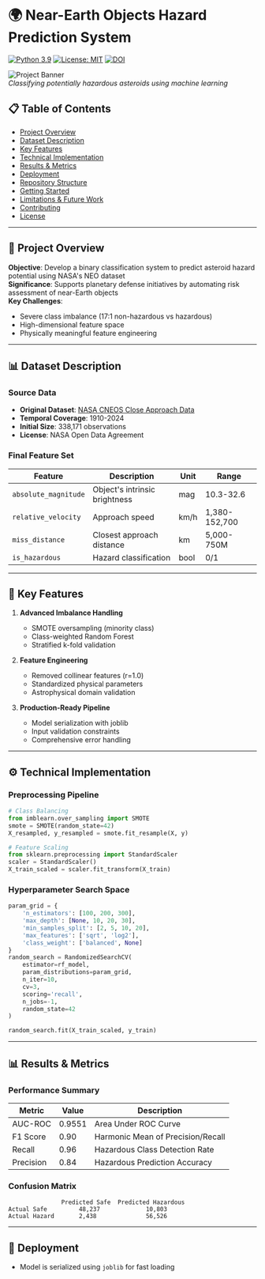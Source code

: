 # 🌍 Near-Earth Objects Hazard Prediction System

[![Python 3.9](https://img.shields.io/badge/python-3.9-blue.svg)](https://www.python.org/downloads/)
[![License: MIT](https://img.shields.io/badge/License-MIT-yellow.svg)](https://opensource.org/licenses/MIT)
[![DOI](https://zenodo.org/badge/DOI/10.5281/zenodo.XXXXXXX.svg)](https://doi.org/10.5281/zenodo.XXXXXXX)

![Project Banner](https://defence-industry-space.ec.europa.eu/sites/default/files/styles/oe_theme_full_width_banner_4_1/public/2023-08/NEO_HEADER%201602x530.png.webp?itok=rbmsPd05)  
*Classifying potentially hazardous asteroids using machine learning*

## 📋 Table of Contents
- [Project Overview](#-project-overview)
- [Dataset Description](#-dataset-description)
- [Key Features](#-key-features)
- [Technical Implementation](#-technical-implementation)
- [Results & Metrics](#-results--metrics)
- [Deployment](#-deployment)
- [Repository Structure](#-repository-structure)
- [Getting Started](#-getting-started)
- [Limitations & Future Work](#-limitations--future-work)
- [Contributing](#-contributing)
- [License](#-license)

---

## 🚀 Project Overview

**Objective**: Develop a binary classification system to predict asteroid hazard potential using NASA's NEO dataset  
**Significance**: Supports planetary defense initiatives by automating risk assessment of near-Earth objects  
**Key Challenges**:
- Severe class imbalance (17:1 non-hazardous vs hazardous)
- High-dimensional feature space
- Physically meaningful feature engineering

---

## 📊 Dataset Description

### Source Data
- **Original Dataset**: [NASA CNEOS Close Approach Data](https://cneos.jpl.nasa.gov/ca/)
- **Temporal Coverage**: 1910-2024
- **Initial Size**: 338,171 observations
- **License**: NASA Open Data Agreement

### Final Feature Set
| Feature | Description | Unit | Range |
|---------|-------------|------|-------|
| `absolute_magnitude` | Object's intrinsic brightness | mag | 10.3-32.6 |
| `relative_velocity` | Approach speed | km/h | 1,380-152,700 |
| `miss_distance` | Closest approach distance | km | 5,000-750M |
| `is_hazardous` | Hazard classification | bool | 0/1 |

---

## 🔑 Key Features

1. **Advanced Imbalance Handling**
   - SMOTE oversampling (minority class)
   - Class-weighted Random Forest
   - Stratified k-fold validation

2. **Feature Engineering**
   - Removed collinear features (r=1.0)
   - Standardized physical parameters
   - Astrophysical domain validation

3. **Production-Ready Pipeline**
   - Model serialization with joblib
   - Input validation constraints
   - Comprehensive error handling

---

## ⚙️ Technical Implementation

### Preprocessing Pipeline
```python
# Class Balancing
from imblearn.over_sampling import SMOTE
smote = SMOTE(random_state=42)
X_resampled, y_resampled = smote.fit_resample(X, y)

# Feature Scaling
from sklearn.preprocessing import StandardScaler
scaler = StandardScaler()
X_train_scaled = scaler.fit_transform(X_train)
```

### Hyperparameter Search Space
```python
param_grid = {
    'n_estimators': [100, 200, 300],
    'max_depth': [None, 10, 20, 30],
    'min_samples_split': [2, 5, 10, 20],
    'max_features': ['sqrt', 'log2'],
    'class_weight': ['balanced', None]
}
random_search = RandomizedSearchCV(
    estimator=rf_model,
    param_distributions=param_grid,
    n_iter=10,
    cv=3,
    scoring='recall',  
    n_jobs=-1,
    random_state=42
)

random_search.fit(X_train_scaled, y_train)
```

---

## 📊 Results & Metrics

### Performance Summary

| Metric  | Value  | Description  |
|---------|--------|-------------|
| AUC-ROC | 0.9551 | Area Under ROC Curve |
| F1 Score | 0.90 | Harmonic Mean of Precision/Recall |
| Recall | 0.96 | Hazardous Class Detection Rate |
| Precision | 0.84 | Hazardous Prediction Accuracy |

### Confusion Matrix
```
               Predicted Safe  Predicted Hazardous
Actual Safe         48,237             10,803
Actual Hazard       2,438              56,526
```
---

## 🚀 Deployment
- Model is serialized using `joblib` for fast loading
